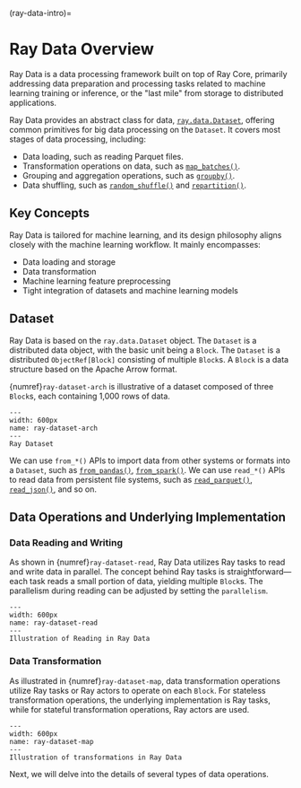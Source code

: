 (ray-data-intro)=
# Ray Data Overview

Ray Data is a data processing framework built on top of Ray Core, primarily addressing data preparation and processing tasks related to machine learning training or inference, or the "last mile" from storage to distributed applications.

Ray Data provides an abstract class for data, [`ray.data.Dataset`](https://docs.ray.io/en/latest/data/api/doc/ray.data.Dataset.html), offering common primitives for big data processing on the `Dataset`. It covers most stages of data processing, including:

* Data loading, such as reading Parquet files.
* Transformation operations on data, such as [`map_batches()`](https://docs.ray.io/en/latest/data/api/doc/ray.data.Dataset.map_batches.html).
* Grouping and aggregation operations, such as [`groupby()`](https://docs.ray.io/en/latest/data/api/doc/ray.data.Dataset.groupby.html).
* Data shuffling, such as [`random_shuffle()`](https://docs.ray.io/en/latest/data/api/doc/ray.data.Dataset.random_shuffle.html) and [`repartition()`](https://docs.ray.io/en/latest/data/api/doc/ray.data.Dataset.repartition.html).

## Key Concepts

Ray Data is tailored for machine learning, and its design philosophy aligns closely with the machine learning workflow. It mainly encompasses:

* Data loading and storage
* Data transformation
* Machine learning feature preprocessing
* Tight integration of datasets and machine learning models

## Dataset

Ray Data is based on the `ray.data.Dataset` object. The `Dataset` is a distributed data object, with the basic unit being a `Block`. The `Dataset` is a distributed `ObjectRef[Block]` consisting of multiple `Block`s. A `Block` is a data structure based on the Apache Arrow format.

{numref}`ray-dataset-arch` is illustrative of a dataset composed of three `Block`s, each containing 1,000 rows of data.

```{figure} ../img/ch-ray-data/dataset-arch.svg
---
width: 600px
name: ray-dataset-arch
---
Ray Dataset
```

We can use `from_*()` APIs to import data from other systems or formats into a `Dataset`, such as [`from_pandas()`](https://docs.ray.io/en/latest/data/api/doc/ray.data.from_pandas.html), [`from_spark()`](https://docs.ray.io/en/latest/data/api/doc/ray.data.from_spark.html). We can use `read_*()` APIs to read data from persistent file systems, such as [`read_parquet()`](https://docs.ray.io/en/latest/data/api/doc/ray.data.read_parquet.html), [`read_json()`](https://docs.ray.io/en/latest/data/api/doc/ray.data.read_json.html), and so on.

## Data Operations and Underlying Implementation

### Data Reading and Writing

As shown in {numref}`ray-dataset-read`, Ray Data utilizes Ray tasks to read and write data in parallel. The concept behind Ray tasks is straightforward—each task reads a small portion of data, yielding multiple `Block`s. The parallelism during reading can be adjusted by setting the `parallelism`.

```{figure} ../img/ch-ray-data/dataset-read.svg
---
width: 600px
name: ray-dataset-read
---
Illustration of Reading in Ray Data
```

### Data Transformation

As illustrated in {numref}`ray-dataset-map`, data transformation operations utilize Ray tasks or Ray actors to operate on each `Block`. For stateless transformation operations, the underlying implementation is Ray tasks, while for stateful transformation operations, Ray actors are used.

```{figure} ../img/ch-ray-data/dataset-map.svg
---
width: 600px
name: ray-dataset-map
---
Illustration of transformations in Ray Data
```

Next, we will delve into the details of several types of data operations.